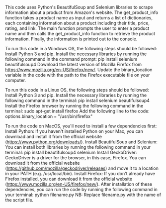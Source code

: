 This code uses Python's BeautifulSoup and Selenium libraries to scrape information about a product from Amazon's website. 
The get_product_info function takes a product name as input and returns a list of dictionaries, each containing information about a product including their title, price, rating, and link. 
The main function prompts the user to enter a product name and then calls the get_product_info function to retrieve the product information. 
Finally, the information is printed out to the console.

To run this code in a Windows OS, the following steps should be followed:
Install Python 3 and pip.
Install the necessary libraries by running the following command in the command prompt: pip install selenium beautifulsoup4
Download the latest version of Mozilla Firefox from https://www.mozilla.org/en-US/firefox/new/.
Update the binary_location variable in the code with the path to the Firefox executable file on your computer.

To run this code in a Linux OS, the following steps should be followed:
Install Python 3 and pip.
Install the necessary libraries by running the following command in the terminal: pip install selenium beautifulsoup4
Install the Firefox browser by running the following command in the terminal: sudo apt-get install firefox
Add the following line to the code: options.binary_location = "/usr/bin/firefox"

To run the code on MacOS, you'll need to install a few dependencies first:
Install Python: If you haven't installed Python on your Mac, you can download and install it from the official website (https://www.python.org/downloads/).
Install BeautifulSoup and Selenium: You can install both libraries by running the following command in your terminal: pip install beautifulsoup4 selenium
Install GeckoDriver: GeckoDriver is a driver for the browser, in this case, Firefox. You can download it from the official website (https://github.com/mozilla/geckodriver/releases) and move it to a location in your PATH (e.g. /usr/local/bin).
Install Firefox: If you don't already have Firefox installed, you can download it from the official website (https://www.mozilla.org/en-US/firefox/new/).
After installation of these dependencies, you can run the code by running the following command in your terminal: python filename.py 
NB: Replace filename.py with the name of the script file.
 

